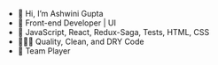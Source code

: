 - 👋 Hi, I’m Ashwini Gupta
- 👀 Front-end Developer | UI 
- 🔧 JavaScript, React, Redux-Saga, Tests, HTML, CSS
- 👨🏻‍💻 Quality, Clean, and DRY Code
- 🏀 Team Player

<!---
Nicky4k/Nicky4k is a ✨ special ✨ repository because its `README.md` (this file) appears on your GitHub profile.
You can click the Preview link to take a look at your changes.
--->
